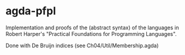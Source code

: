 agda-pfpl
=========

Implementation and proofs of the (abstract syntax) of the languages in Robert Harper's "Practical Foundations for Programming Languages".

Done with De Bruijn indices (see Ch04/Util/Membership.agda)
